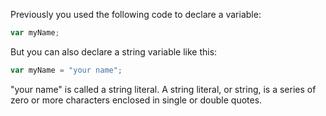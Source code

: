 Previously you used the following code to declare a variable:
```javascript
var myName;
```
But you can also declare a string variable like this:
```javascript
var myName = "your name";
```
"your name" is called a string literal. A string literal, or string, is a series of zero or more characters enclosed in single or double quotes.
